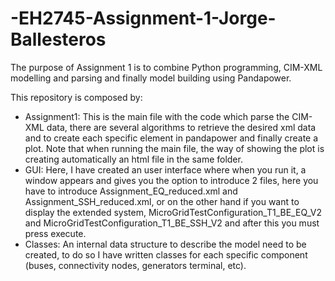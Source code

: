# -EH2745-Assignment-1-Jorge-Ballesteros
The purpose of Assignment 1 is to combine Python programming, CIM-XML modelling and parsing and finally model building using Pandapower. 

This repository is composed by:
- Assignment1: This is the main file with the code which parse the CIM-XML data, there are several algorithms to retrieve the desired xml data and to create each specific element in pandapower and finally create a plot. Note that when running the main file, the way of showing the plot is creating automatically an html file in the same folder.
- GUI: Here, I have created an user interface where when you run it, a window appears and gives you the option to introduce 2 files, here you have to introduce Assignment_EQ_reduced.xml and Assignment_SSH_reduced.xml, or on the other hand if you want to display the extended system, MicroGridTestConfiguration_T1_BE_EQ_V2 and MicroGridTestConfiguration_T1_BE_SSH_V2 and after this you must press execute.
- Classes: An internal data structure to describe the model need to be created, to do so I have written classes for each specific component (buses, connectivity nodes, generators terminal, etc).

